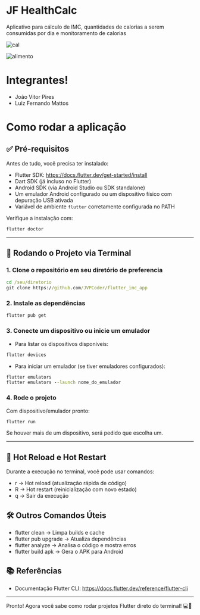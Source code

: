 # JF HealthCalc
Aplicativo para cálculo de IMC, quantidades de calorias a serem consumidas por dia e monitoramento de calorias

![cal](https://github.com/user-attachments/assets/3e9707be-097e-426f-b962-55bfbb2ac09a)

![alimento](https://github.com/user-attachments/assets/9b1b42b6-3dc1-4a71-910c-85366b17c639)

# Integrantes!
- João Vitor Pires
- Luiz Fernando Mattos


# Como rodar a aplicação

## ✅ Pré-requisitos

Antes de tudo, você precisa ter instalado:

- Flutter SDK: https://docs.flutter.dev/get-started/install
- Dart SDK (já incluso no Flutter)
- Android SDK (via Android Studio ou SDK standalone)
- Um emulador Android configurado ou um dispositivo físico com depuração USB ativada
- Variável de ambiente `flutter` corretamente configurada no PATH

Verifique a instalação com:

```cmd
flutter doctor
```
---

## 🚀 Rodando o Projeto via Terminal

### 1. Clone o repositório em seu diretório de preferencia

```cmd
cd /seu/diretorio
git clone https://github.com/JVPCoder/flutter_imc_app
```

### 2. Instale as dependências

```cmd
flutter pub get
```

### 3. Conecte um dispositivo ou inicie um emulador

- Para listar os dispositivos disponíveis:
  
```cmd
flutter devices
```

- Para iniciar um emulador (se tiver emuladores configurados):

```cmd
flutter emulators
flutter emulators --launch nome_do_emulador
```

### 4. Rode o projeto

Com dispositivo/emulador pronto:

```cmd
flutter run
```
Se houver mais de um dispositivo, será pedido que escolha um.

---

## 🔄 Hot Reload e Hot Restart

Durante a execução no terminal, você pode usar comandos:

- r → Hot reload (atualização rápida de código)
- R → Hot restart (reinicialização com novo estado)
- q → Sair da execução
  
## 🛠️ Outros Comandos Úteis

- flutter clean → Limpa builds e cache
- flutter pub upgrade → Atualiza dependências
- flutter analyze → Analisa o código e mostra erros
- flutter build apk → Gera o APK para Android


## 📚 Referências

- Documentação Flutter CLI: https://docs.flutter.dev/reference/flutter-cli
---

Pronto! Agora você sabe como rodar projetos Flutter direto do terminal! 💻🚀
